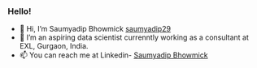### Hello! ###
* 👋 Hi, I’m Saumyadip Bhowmick [saumyadip29](https://github.com/saumyadip29/)
* 🌱 I’m an aspiring data scientist currenntly working as a consultant at EXL, Gurgaon, India.
* 📫 You can reach me at Linkedin- [Saumyadip Bhowmick](https://www.linkedin.com/in/saumyadip-bhowmick-446811190/)
